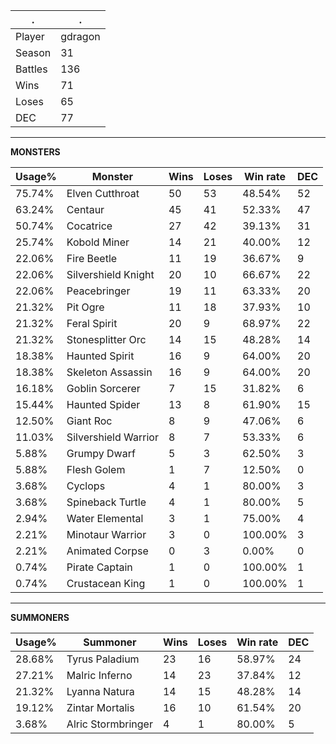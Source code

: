 .|.
|-|-
Player|gdragon
Season|31
Battles|136
Wins|71
Loses|65
DEC|77

---
**MONSTERS**

Usage%|Monster|Wins|Loses|Win rate|DEC|
-|-|-|-|-|-|
75.74%|Elven Cutthroat|50|53|48.54%|52|
63.24%|Centaur|45|41|52.33%|47|
50.74%|Cocatrice|27|42|39.13%|31|
25.74%|Kobold Miner|14|21|40.00%|12|
22.06%|Fire Beetle|11|19|36.67%|9|
22.06%|Silvershield Knight|20|10|66.67%|22|
22.06%|Peacebringer|19|11|63.33%|20|
21.32%|Pit Ogre|11|18|37.93%|10|
21.32%|Feral Spirit|20|9|68.97%|22|
21.32%|Stonesplitter Orc|14|15|48.28%|14|
18.38%|Haunted Spirit|16|9|64.00%|20|
18.38%|Skeleton Assassin|16|9|64.00%|20|
16.18%|Goblin Sorcerer|7|15|31.82%|6|
15.44%|Haunted Spider|13|8|61.90%|15|
12.50%|Giant Roc|8|9|47.06%|6|
11.03%|Silvershield Warrior|8|7|53.33%|6|
5.88%|Grumpy Dwarf|5|3|62.50%|3|
5.88%|Flesh Golem|1|7|12.50%|0|
3.68%|Cyclops|4|1|80.00%|3|
3.68%|Spineback Turtle|4|1|80.00%|5|
2.94%|Water Elemental|3|1|75.00%|4|
2.21%|Minotaur Warrior|3|0|100.00%|3|
2.21%|Animated Corpse|0|3|0.00%|0|
0.74%|Pirate Captain|1|0|100.00%|1|
0.74%|Crustacean King|1|0|100.00%|1|

---
**SUMMONERS**

Usage%|Summoner|Wins|Loses|Win rate|DEC|
-|-|-|-|-|-|
28.68%|Tyrus Paladium|23|16|58.97%|24|
27.21%|Malric Inferno|14|23|37.84%|12|
21.32%|Lyanna Natura|14|15|48.28%|14|
19.12%|Zintar Mortalis|16|10|61.54%|20|
3.68%|Alric Stormbringer|4|1|80.00%|5|
